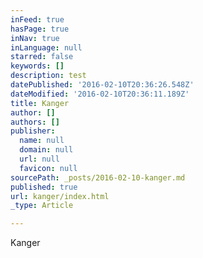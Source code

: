 ```yaml
---
inFeed: true
hasPage: true
inNav: true
inLanguage: null
starred: false
keywords: []
description: test
datePublished: '2016-02-10T20:36:26.548Z'
dateModified: '2016-02-10T20:36:11.189Z'
title: Kanger
author: []
authors: []
publisher:
  name: null
  domain: null
  url: null
  favicon: null
sourcePath: _posts/2016-02-10-kanger.md
published: true
url: kanger/index.html
_type: Article

---
```

Kanger